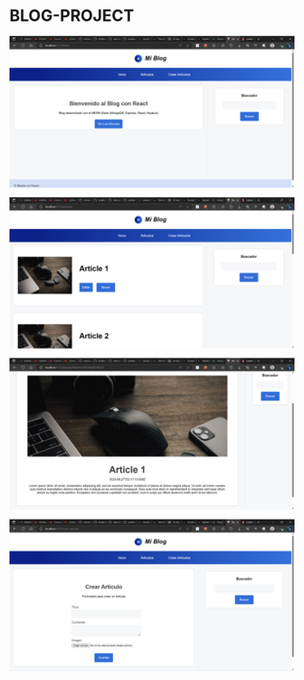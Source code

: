 # BLOG-PROJECT

![Alt text](<1-Blog Project y 15 páginas más - Personal_ Microsoft​ Edge 26_06_2023 08_29_19 p. m..png>)

![Alt text](<2-Blog Project y 15 páginas más - Personal_ Microsoft​ Edge 26_06_2023 08_29_41 p. m..png>)

![Alt text](<3-Blog Project y 15 páginas más - Personal_ Microsoft​ Edge 26_06_2023 08_29_53 p. m..png>)

![Alt text](<4-Blog Project y 15 páginas más - Personal_ Microsoft​ Edge 26_06_2023 08_30_03 p. m..png>)